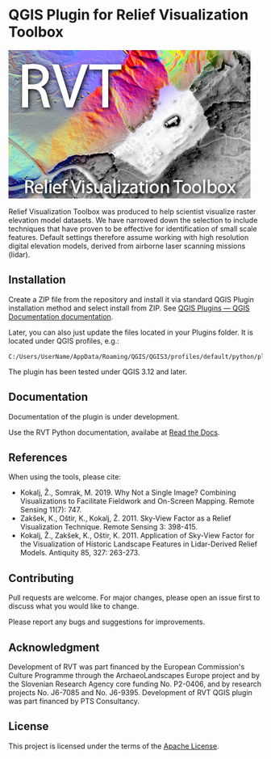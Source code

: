 # QGIS Plugin for Relief Visualization Toolbox

![](./help/source/figures/RVT_head.png)

Relief Visualization Toolbox was produced to help scientist visualize raster elevation model datasets. We have narrowed down the selection to include techniques that have proven to be effective for identification of small scale features. Default settings therefore assume working with high resolution digital elevation models, derived from airborne laser scanning missions (lidar).

## Installation

Create a ZIP file from the repository and install it via standard QGIS Plugin installation method and select install from ZIP. See [QGIS Plugins — QGIS Documentation documentation](http://docs.qgis.org/latest/en/docs/user_manual/plugins/plugins.html).

Later, you can also just update the files located in your Plugins folder. It is located under QGIS profiles, e.g.:
```
C:/Users/UserName/AppData/Roaming/QGIS/QGIS3/profiles/default/python/plugins
```

The plugin has been tested under QGIS 3.12 and later.

## Documentation

Documentation of the plugin is under development.

Use the RVT Python documentation, availabe at [Read the Docs](https://rvt-py.readthedocs.io/).

## References

When using the tools, please cite:

*   Kokalj, Ž., Somrak, M. 2019. Why Not a Single Image? Combining Visualizations to Facilitate Fieldwork and On-Screen Mapping. Remote Sensing 11(7): 747.
*   Zakšek, K., Oštir, K., Kokalj, Ž. 2011. Sky-View Factor as a Relief Visualization Technique. Remote Sensing 3: 398-415.
*   Kokalj, Ž., Zakšek, K., Oštir, K. 2011. Application of Sky-View Factor for the Visualization of Historic Landscape Features in Lidar-Derived Relief Models. Antiquity 85, 327: 263-273.

## Contributing
Pull requests are welcome. For major changes, please open an issue first to discuss what you would like to change.

Please report any bugs and suggestions for improvements.

## Acknowledgment

Development of RVT was part financed by the European Commission's Culture Programme through the ArchaeoLandscapes Europe project and by the Slovenian Research Agency core funding No. P2-0406, and by research projects No. J6-7085 and No. J6-9395. Development of RVT QGIS plugin was part financed by PTS Consultancy.

## License
This project is licensed under the terms of the [Apache License](LICENSE).

